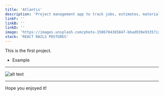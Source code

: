 ```yaml
---
title: 'Atlantis'
description: 'Project management app to track jobs, estimates, materials, and progress.'
linkF: ''
linkB: ''
linkD: ''
image: 'https://images.unsplash.com/photo-1506784365847-bbad939e9335?ixid=MXwxMjA3fDB8MHxwaG90by1wYWdlfHx8fGVufDB8fHw%3D&ixlib=rb-1.2.1&auto=format&fit=crop&w=1948&q=80'
stack: 'REACT RAILS POSTGRES'
---
```


This is the first project.

- Example

---

![alt text](https://images.unsplash.com/photo-1522124624696-7ea32eb9592c?ixid=MXwxMjA3fDB8MHxwaG90by1wYWdlfHx8fGVufDB8fHw%3D&ixlib=rb-1.2.1&auto=format&fit)

---

Hope you enjoyed it!
